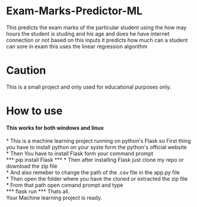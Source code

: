 # Exam-Marks-Predictor-ML
This predicts the exam marks of the particular student using the how may hours the student is studing and his age and does he have internet connection or not based on this inputs it predicts how much can a student can sore in exam this uses the linear regression algorithm <br>
# Caution 
This is a small project and only used for educational purposes only. <br>
# How to use 
<h4>This works for both windows and linux</h4>
* This is a machine learning project running on python's Flask so First thing you have to install python on your syste form the python's official website<br>
* Then You have to install Flask form your command prompt <br>
***
pip install Flask
***
* Then after installing Flask just clone my repo or download the zip file<br>
* And also remeber to change the path of the .csv file in the app.py file<br> 
* Then open the folder where you have the cloned or extracted the zip file<br>
* From that path open comand prompt and type<br>
***
flask run
***
Thats all.<br>
Your Machine learning project is ready. 
